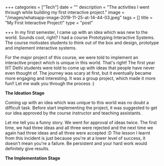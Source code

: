 +++
categories = ["Tech"]
date = ""
description = "The activities I went through while building my first interactive project."
image = "/images/whatsapp-image-2019-11-25-at-14-44-03.jpeg"
tags = []
title = "My First Interactive Project!"
type = "post"

+++
In my first semester, I came up with an idea which was new to the world. Sounds cool, right? I had a course Prototyping Interactive Systems. The course motivates students to think out of the box and design, prototype and implement interactive systems.

For the major project of this course, we were told to implement an interactive project which is unique in this world. That's right! The first year IIIT Delhi students were told to come up with ideas that people have never even thought of. The journey was scary at first, but it eventually became more engaging and interesting. It was a group project, which made it more fun!! Let me walk you through the process :)

**The Ideation Stage**

Coming up with an idea which was unique to this world was no doubt a difficult task. Before start implementing the project, it was suggested to get our idea approved by the course instructor and teaching assistants. 

Let me tell you a funny story. We went for approval of ideas twice. The first time, we had three ideas and all three were rejected and the next time we again had three ideas and all three were accepted :D The lesson I learnt from this incident is just because you're at a lower level of success, it doesn't mean you're a failure. Be persistent and your hard work would definitely give results.

**The Implementation Stage**
